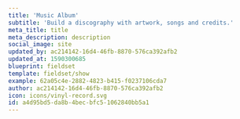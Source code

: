 ```yaml
---
title: 'Music Album'
subtitle: 'Build a discography with artwork, songs and credits.'
meta_title: title
meta_description: description
social_image: site
updated_by: ac214142-16d4-46fb-8870-576ca392afb2
updated_at: 1590300685
blueprint: fieldset
template: fieldset/show
example: 62a05c4e-2882-4823-b415-f0237106cda7
author: ac214142-16d4-46fb-8870-576ca392afb2
icon: icons/vinyl-record.svg
id: a4d95bd5-da8b-4bec-bfc5-1062840bb5a1
---
```


